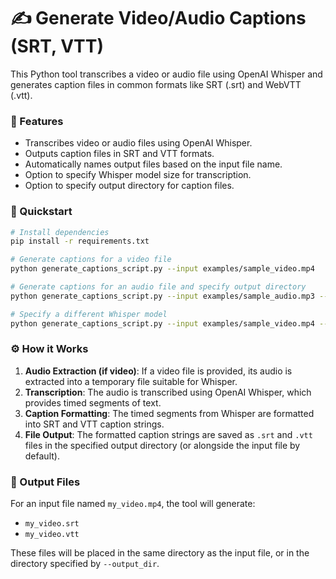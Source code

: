 # ✍️ Generate Video/Audio Captions (SRT, VTT)

This Python tool transcribes a video or audio file using OpenAI Whisper and generates caption files in common formats like SRT (.srt) and WebVTT (.vtt).

### 🔧 Features
- Transcribes video or audio files using OpenAI Whisper.
- Outputs caption files in SRT and VTT formats.
- Automatically names output files based on the input file name.
- Option to specify Whisper model size for transcription.
- Option to specify output directory for caption files.

### 🏁 Quickstart
```bash
# Install dependencies
pip install -r requirements.txt

# Generate captions for a video file
python generate_captions_script.py --input examples/sample_video.mp4

# Generate captions for an audio file and specify output directory
python generate_captions_script.py --input examples/sample_audio.mp3 --output_dir custom_captions/

# Specify a different Whisper model
python generate_captions_script.py --input examples/sample_video.mp4 --model_size small
```

### ⚙️ How it Works
1.  **Audio Extraction (if video)**: If a video file is provided, its audio is extracted into a temporary file suitable for Whisper.
2.  **Transcription**: The audio is transcribed using OpenAI Whisper, which provides timed segments of text.
3.  **Caption Formatting**: The timed segments from Whisper are formatted into SRT and VTT caption strings.
4.  **File Output**: The formatted caption strings are saved as `.srt` and `.vtt` files in the specified output directory (or alongside the input file by default).

### 📂 Output Files
For an input file named `my_video.mp4`, the tool will generate:
- `my_video.srt`
- `my_video.vtt`

These files will be placed in the same directory as the input file, or in the directory specified by `--output_dir`. 